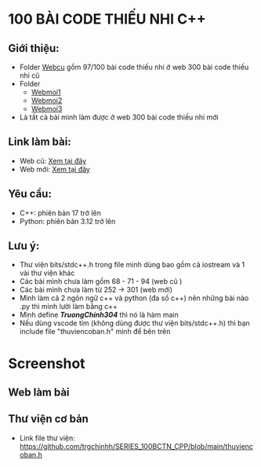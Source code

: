 # 100 BÀI CODE THIẾU NHI C++ 

## Giới thiệu: 
- Folder [Webcu](https://github.com/trgchinhh/baicodethieunhi/tree/main/Webcu) gồm 97/100 bài code thiếu nhi ở web 300 bài code thiếu nhi cũ
- Folder
  + [Webmoi1](https://github.com/trgchinhh/baicodethieunhi/tree/main/Webmoi1)
  + [Webmoi2](https://github.com/trgchinhh/baicodethieunhi/tree/main/Webmoi2)
  + [Webmoi3](https://github.com/trgchinhh/baicodethieunhi/tree/main/Webmoi3)
- Là tất cả bài mình làm được ở web 300 bài code thiếu nhi mới 

## Link làm bài: 
- Web cũ: [Xem tại đây](https://v0.xn--300bicode-t1a.vn/)
- Web mới: [Xem tại đây](https://xn--300bicode-t1a.vn/problems/?order=code)

## Yêu cầu:
- C++: phiên bản 17 trở lên 
- Python: phiên bản 3.12 trở lên 

## Lưu ý: 
- Thư viện bits/stdc++.h trong file mình dùng bao gồm cả iostream và 1 vài thư viện khác 
- Các bài mình chưa làm gồm 68 - 71 - 94 (web cũ )
- Các bài mình chưa làm từ 252 -> 301 (web mới) 
- Mình làm cả 2 ngôn ngữ c++ và python (đa số c++) nên những bài nào .py thì mình lười làm bằng c++
- Mình define ___TruongChinh304___ thì nó là hàm main 
- Nếu dùng vscode tím (không dùng được thư viện bits/stdc++.h) thì bạn include file "thuviencoban.h" mình để bên trên  

# Screenshot

## Web làm bài 

<!--
### Web cũ 
![image](https://github.com/user-attachments/assets/34c9dbfc-6c41-4b0f-a77f-12f36680786d)

### Web mới 
![image](https://github.com/user-attachments/assets/983b370a-3cfe-4a99-9fce-0ec202ee7b68)
-->

## Thư viện cơ bản
- Link file thư viện: https://github.com/trgchinhh/SERIES_100BCTN_CPP/blob/main/thuviencoban.h
  

